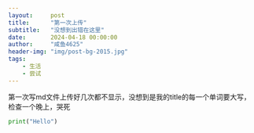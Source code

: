 ```yaml
---
layout:     post
title:      "第一次上传"
subtitle:   "没想到出错在这里"
date:       2024-04-18 00:00:00
author:     "咸鱼4625"
header-img: "img/post-bg-2015.jpg"
tags:
    - 生活
    - 尝试
---
```


第一次写md文件上传好几次都不显示，没想到是我的title的每一个单词要大写，检查一个晚上，哭死

```python
print("Hello")
```
